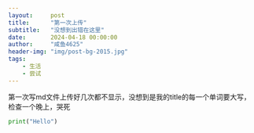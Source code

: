 ```yaml
---
layout:     post
title:      "第一次上传"
subtitle:   "没想到出错在这里"
date:       2024-04-18 00:00:00
author:     "咸鱼4625"
header-img: "img/post-bg-2015.jpg"
tags:
    - 生活
    - 尝试
---
```


第一次写md文件上传好几次都不显示，没想到是我的title的每一个单词要大写，检查一个晚上，哭死

```python
print("Hello")
```
